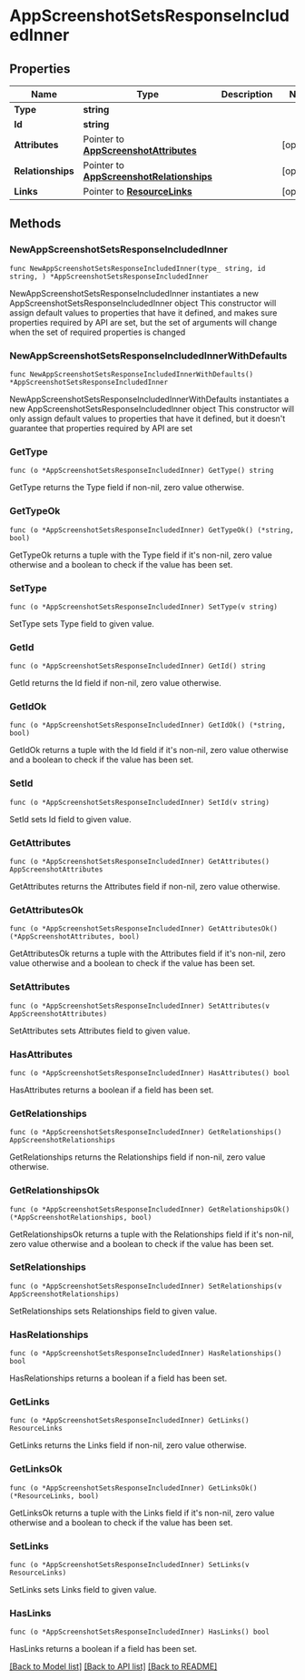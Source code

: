 # AppScreenshotSetsResponseIncludedInner

## Properties

Name | Type | Description | Notes
------------ | ------------- | ------------- | -------------
**Type** | **string** |  | 
**Id** | **string** |  | 
**Attributes** | Pointer to [**AppScreenshotAttributes**](AppScreenshotAttributes.md) |  | [optional] 
**Relationships** | Pointer to [**AppScreenshotRelationships**](AppScreenshotRelationships.md) |  | [optional] 
**Links** | Pointer to [**ResourceLinks**](ResourceLinks.md) |  | [optional] 

## Methods

### NewAppScreenshotSetsResponseIncludedInner

`func NewAppScreenshotSetsResponseIncludedInner(type_ string, id string, ) *AppScreenshotSetsResponseIncludedInner`

NewAppScreenshotSetsResponseIncludedInner instantiates a new AppScreenshotSetsResponseIncludedInner object
This constructor will assign default values to properties that have it defined,
and makes sure properties required by API are set, but the set of arguments
will change when the set of required properties is changed

### NewAppScreenshotSetsResponseIncludedInnerWithDefaults

`func NewAppScreenshotSetsResponseIncludedInnerWithDefaults() *AppScreenshotSetsResponseIncludedInner`

NewAppScreenshotSetsResponseIncludedInnerWithDefaults instantiates a new AppScreenshotSetsResponseIncludedInner object
This constructor will only assign default values to properties that have it defined,
but it doesn't guarantee that properties required by API are set

### GetType

`func (o *AppScreenshotSetsResponseIncludedInner) GetType() string`

GetType returns the Type field if non-nil, zero value otherwise.

### GetTypeOk

`func (o *AppScreenshotSetsResponseIncludedInner) GetTypeOk() (*string, bool)`

GetTypeOk returns a tuple with the Type field if it's non-nil, zero value otherwise
and a boolean to check if the value has been set.

### SetType

`func (o *AppScreenshotSetsResponseIncludedInner) SetType(v string)`

SetType sets Type field to given value.


### GetId

`func (o *AppScreenshotSetsResponseIncludedInner) GetId() string`

GetId returns the Id field if non-nil, zero value otherwise.

### GetIdOk

`func (o *AppScreenshotSetsResponseIncludedInner) GetIdOk() (*string, bool)`

GetIdOk returns a tuple with the Id field if it's non-nil, zero value otherwise
and a boolean to check if the value has been set.

### SetId

`func (o *AppScreenshotSetsResponseIncludedInner) SetId(v string)`

SetId sets Id field to given value.


### GetAttributes

`func (o *AppScreenshotSetsResponseIncludedInner) GetAttributes() AppScreenshotAttributes`

GetAttributes returns the Attributes field if non-nil, zero value otherwise.

### GetAttributesOk

`func (o *AppScreenshotSetsResponseIncludedInner) GetAttributesOk() (*AppScreenshotAttributes, bool)`

GetAttributesOk returns a tuple with the Attributes field if it's non-nil, zero value otherwise
and a boolean to check if the value has been set.

### SetAttributes

`func (o *AppScreenshotSetsResponseIncludedInner) SetAttributes(v AppScreenshotAttributes)`

SetAttributes sets Attributes field to given value.

### HasAttributes

`func (o *AppScreenshotSetsResponseIncludedInner) HasAttributes() bool`

HasAttributes returns a boolean if a field has been set.

### GetRelationships

`func (o *AppScreenshotSetsResponseIncludedInner) GetRelationships() AppScreenshotRelationships`

GetRelationships returns the Relationships field if non-nil, zero value otherwise.

### GetRelationshipsOk

`func (o *AppScreenshotSetsResponseIncludedInner) GetRelationshipsOk() (*AppScreenshotRelationships, bool)`

GetRelationshipsOk returns a tuple with the Relationships field if it's non-nil, zero value otherwise
and a boolean to check if the value has been set.

### SetRelationships

`func (o *AppScreenshotSetsResponseIncludedInner) SetRelationships(v AppScreenshotRelationships)`

SetRelationships sets Relationships field to given value.

### HasRelationships

`func (o *AppScreenshotSetsResponseIncludedInner) HasRelationships() bool`

HasRelationships returns a boolean if a field has been set.

### GetLinks

`func (o *AppScreenshotSetsResponseIncludedInner) GetLinks() ResourceLinks`

GetLinks returns the Links field if non-nil, zero value otherwise.

### GetLinksOk

`func (o *AppScreenshotSetsResponseIncludedInner) GetLinksOk() (*ResourceLinks, bool)`

GetLinksOk returns a tuple with the Links field if it's non-nil, zero value otherwise
and a boolean to check if the value has been set.

### SetLinks

`func (o *AppScreenshotSetsResponseIncludedInner) SetLinks(v ResourceLinks)`

SetLinks sets Links field to given value.

### HasLinks

`func (o *AppScreenshotSetsResponseIncludedInner) HasLinks() bool`

HasLinks returns a boolean if a field has been set.


[[Back to Model list]](../README.md#documentation-for-models) [[Back to API list]](../README.md#documentation-for-api-endpoints) [[Back to README]](../README.md)


